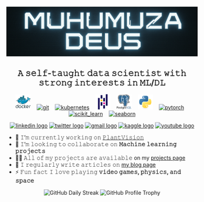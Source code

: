 <p align="center">
  <img src="github logo/logo.png" alt="myname" style="max-height: 450px; width: 100%; height: auto;" />
</p>
<h2 align="center">𝙰 𝚜𝚎𝚕𝚏-𝚝𝚊𝚞𝚐𝚑𝚝 𝚍𝚊𝚝𝚊 𝚜𝚌𝚒𝚎𝚗𝚝𝚒𝚜𝚝 𝚠𝚒𝚝𝚑 𝚜𝚝𝚛𝚘𝚗𝚐 𝚒𝚗𝚝𝚎𝚛𝚎𝚜𝚝𝚜 𝚒𝚗 𝙼𝙻/𝙳𝙻</h2>


<!-- “Languages and Tools” section first -->
<p align="center">
  <a href="https://www.docker.com/" target="_blank" rel="noreferrer"><img src="https://raw.githubusercontent.com/devicons/devicon/master/icons/docker/docker-original-wordmark.svg" alt="docker" width="40" height="40"/></a>&nbsp;&nbsp;&nbsp;
  <a href="https://git-scm.com/" target="_blank" rel="noreferrer"><img src="https://www.vectorlogo.zone/logos/git-scm/git-scm-icon.svg" alt="git" width="40" height="40"/></a>&nbsp;&nbsp;&nbsp;
  <a href="https://kubernetes.io" target="_blank" rel="noreferrer"><img src="https://www.vectorlogo.zone/logos/kubernetes/kubernetes-icon.svg" alt="kubernetes" width="40" height="40"/></a>&nbsp;&nbsp;&nbsp;
  <a href="https://pandas.pydata.org/" target="_blank" rel="noreferrer"><img src="https://raw.githubusercontent.com/devicons/devicon/2ae2a900d2f041da66e950e4d48052658d850630/icons/pandas/pandas-original.svg" alt="pandas" width="40" height="40"/></a>&nbsp;&nbsp;&nbsp;
  <a href="https://www.postgresql.org" target="_blank" rel="noreferrer"><img src="https://raw.githubusercontent.com/devicons/devicon/master/icons/postgresql/postgresql-original-wordmark.svg" alt="postgresql" width="40" height="40"/></a>&nbsp;&nbsp;&nbsp;
  <a href="https://www.python.org" rel="noreferrer"><img src="https://raw.githubusercontent.com/devicons/devicon/master/icons/python/python-original.svg" alt="python" width="40" height="40"/></a>&nbsp;&nbsp;&nbsp;
  <a href="https://pytorch.org/" rel="noreferrer"><img src="https://www.vectorlogo.zone/logos/pytorch/pytorch-icon.svg" alt="pytorch" width="50" height="50"/></a>&nbsp;&nbsp;&nbsp;
  <a href="https://scikit-learn.org/" rel="noreferrer"><img src="https://upload.wikimedia.org/wikipedia/commons/0/05/Scikit_learn_logo_small.svg" alt="scikit_learn" width="40" height="40"/></a>&nbsp;&nbsp;&nbsp;
  <a href="https://seaborn.pydata.org/" rel="noreferrer"><img src="https://seaborn.pydata.org/_images/logo-mark-lightbg.svg" alt="seaborn" width="40" height="40"/></a>
</p>

<!-- “Connect with me” section last -->
<div align="center">
  
  <a href="https://www.linkedin.com/in/muhumuza-deus-mugenyi-81a4a7268/"><img src="https://img.shields.io/static/v1?message=LinkedIn&logo=linkedin&label=&color=0077B5&logoColor=white&labelColor=&style=for-the-badge" height="25" alt="linkedin logo"  /></a>
  <a href="https://x.com/Muhumuzadeus5"><img src="https://img.shields.io/static/v1?message=Twitter&logo=twitter&label=&color=1DA1F2&logoColor=white&labelColor=&style=for-the-badge" height="25" alt="twitter logo"  /></a>
<a href="mailto:muhumuzadeus7@gmail.com"><img src="https://img.shields.io/static/v1?message=Gmail&logo=gmail&label=&color=D14836&logoColor=white&labelColor=&style=for-the-badge" height="25" alt="gmail logo" /></a>
<a href="https://www.kaggle.com/muhumuzadeusai"><img src="https://img.shields.io/static/v1?message=Kaggle&logo=kaggle&label=&color=20BEFF&logoColor=white&labelColor=&style=for-the-badge" height="25" alt="kaggle logo" /></a>
<a href="https://www.youtube.com/@deusML"><img src="https://img.shields.io/static/v1?message=YouTube&logo=youtube&label=&color=FF0000&logoColor=white&labelColor=&style=for-the-badge" height="25" alt="youtube logo" /></a>
</div>
  
- 🔭 𝙸’𝚖 𝚌𝚞𝚛𝚛𝚎𝚗𝚝𝚕𝚢 𝚠𝚘𝚛𝚔𝚒𝚗𝚐 𝚘𝚗 [𝙿𝚕𝚊𝚗𝚝𝚅𝚒𝚜𝚒𝚘𝚗](https://github.com/MDeus-ai/PlantVision)
- 👯 𝙸’𝚖 𝚕𝚘𝚘𝚔𝚒𝚗𝚐 𝚝𝚘 𝚌𝚘𝚕𝚕𝚊𝚋𝚘𝚛𝚊𝚝𝚎 𝚘𝚗 **𝙼𝚊𝚌𝚑𝚒𝚗𝚎 𝚕𝚎𝚊𝚛𝚗𝚒𝚗𝚐 𝚙𝚛𝚘𝚓𝚎𝚌𝚝𝚜**
- 👨‍💻 𝙰𝚕𝚕 𝚘𝚏 𝚖𝚢 𝚙𝚛𝚘𝚓𝚎𝚌𝚝𝚜 𝚊𝚛𝚎 𝚊𝚟𝚊𝚒𝚕𝚊𝚋𝚕𝚎 on my [projects page](https://muhumuzadeus.netlify.app/projects)
- 📝 𝙸 𝚛𝚎𝚐𝚞𝚕𝚊𝚛𝚕𝚢 𝚠𝚛𝚒𝚝𝚎 𝚊𝚛𝚝𝚒𝚌𝚕𝚎𝚜 𝚘𝚗 [my blog page](https://muhumuzadeus.netlify.app/blog)
- ⚡ 𝙵𝚞𝚗 𝚏𝚊𝚌𝚝 𝙸 𝚕𝚘𝚟𝚎 𝚙𝚕𝚊𝚢𝚒𝚗𝚐 **𝚟𝚒𝚍𝚎𝚘 𝚐𝚊𝚖𝚎𝚜, 𝚙𝚑𝚢𝚜𝚒𝚌𝚜, 𝚊𝚗𝚍 𝚜𝚙𝚊𝚌𝚎**

<!-- All three GitHub-stats images in one centered row -->
<div align="center">
  <!-- GitHub Streak & Trophy Stats -->
  <img src="https://streak-stats.demolab.com?user=MDeus-ai&locale=en&mode=daily&theme=dracula&hide_border=false&border_radius=5" height="150" alt="GitHub Daily Streak" />
  <img src="https://github-profile-trophy.vercel.app?username=MDeus-ai&theme=dracula&column=-1&row=1&margin-w=8&margin-h=8&no-bg=false&no-frame=false" height="150" alt="GitHub Profile Trophy" />
</div>


